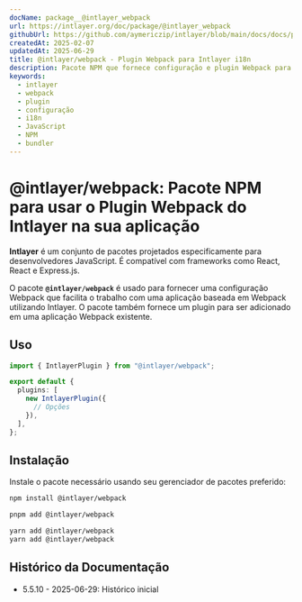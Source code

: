 ```yaml
---
docName: package__@intlayer_webpack
url: https://intlayer.org/doc/package/@intlayer_webpack
githubUrl: https://github.com/aymericzip/intlayer/blob/main/docs/docs/pt/packages/@intlayer/webpack/index.md
createdAt: 2025-02-07
updatedAt: 2025-06-29
title: @intlayer/webpack - Plugin Webpack para Intlayer i18n
description: Pacote NPM que fornece configuração e plugin Webpack para integração perfeita da internacionalização Intlayer com aplicações baseadas em Webpack.
keywords:
  - intlayer
  - webpack
  - plugin
  - configuração
  - i18n
  - JavaScript
  - NPM
  - bundler
---
```


# @intlayer/webpack: Pacote NPM para usar o Plugin Webpack do Intlayer na sua aplicação

**Intlayer** é um conjunto de pacotes projetados especificamente para desenvolvedores JavaScript. É compatível com frameworks como React, React e Express.js.

O pacote **`@intlayer/webpack`** é usado para fornecer uma configuração Webpack que facilita o trabalho com uma aplicação baseada em Webpack utilizando Intlayer. O pacote também fornece um plugin para ser adicionado em uma aplicação Webpack existente.

## Uso

```ts
import { IntlayerPlugin } from "@intlayer/webpack";

export default {
  plugins: [
    new IntlayerPlugin({
      // Opções
    }),
  ],
};
```

## Instalação

Instale o pacote necessário usando seu gerenciador de pacotes preferido:

```bash packageManager="npm"
npm install @intlayer/webpack
```

```bash packageManager="pnpm"
pnpm add @intlayer/webpack
```

```bash packageManager="yarn"
yarn add @intlayer/webpack
yarn add @intlayer/webpack
```

## Histórico da Documentação

- 5.5.10 - 2025-06-29: Histórico inicial
